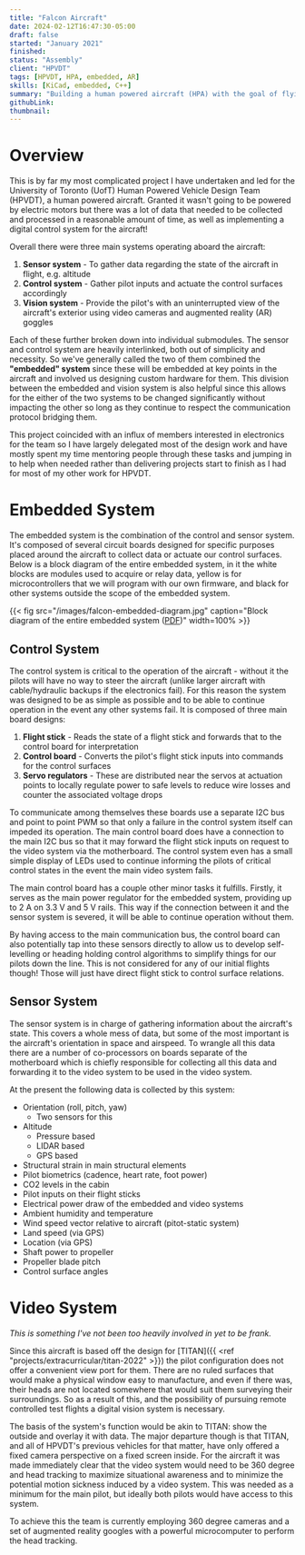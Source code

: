 ```yaml
---
title: "Falcon Aircraft"
date: 2024-02-12T16:47:30-05:00
draft: false
started: "January 2021"
finished:
status: "Assembly"
client: "HPVDT"
tags: [HPVDT, HPA, embedded, AR]
skills: [KiCad, embedded, C++]
summary: "Building a human powered aircraft (HPA) with the goal of flying a marathon's distance (42&nbsp;km) in under an hour"
githubLink:
thumbnail:
---
```


# Overview

This is by far my most complicated project I have undertaken and led for the University of Toronto (UofT) Human Powered Vehicle Design Team (HPVDT), a human powered aircraft. Granted it wasn't going to be powered by electric motors but there was a lot of data that needed to be collected and processed in a reasonable amount of time, as well as implementing a digital control system for the aircraft!

Overall there were three main systems operating aboard the aircraft:

1. **Sensor system** - To gather data regarding the state of the aircraft in flight, e.g. altitude
2. **Control system** - Gather pilot inputs and actuate the control surfaces accordingly
3. **Vision system** - Provide the pilot's with an uninterrupted view of the aircraft's exterior using video cameras and augmented reality (AR) goggles

Each of these further broken down into individual submodules. The sensor and control system are heavily interlinked, both out of simplicity and necessity. So we've generally called the two of them combined the **"embedded" system** since these will be embedded at key points in the aircraft and involved us designing custom hardware for them. This division between the embedded and vision system is also helpful since this allows for the either of the two systems to be changed significantly without impacting the other so long as they continue to respect the communication protocol bridging them.

This project coincided with an influx of members interested in electronics for the team so I have largely delegated most of the design work and have mostly spent my time mentoring people through these tasks and jumping in to help when needed rather than delivering projects start to finish as I had for most of my other work for HPVDT.

# Embedded System

The embedded system is the combination of the control and sensor system. It's composed of several circuit boards designed for specific purposes placed around the aircraft to collect data or actuate our control surfaces. Below is a block diagram of the entire embedded system, in it the white blocks are modules used to acquire or relay data, yellow is for microcontrollers that we will program with our own firmware, and black for other systems outside the scope of the embedded system.

{{< fig src="/images/falcon-embedded-diagram.jpg" caption="Block diagram of the entire embedded system ([PDF](/pdf/falcon-embedded-diagram.pdf))" width=100% >}}

## Control System

The control system is critical to the operation of the aircraft - without it the pilots will have no way to steer the aircraft (unlike larger aircraft with cable/hydraulic backups if the electronics fail). For this reason the system was designed to be as simple as possible and to be able to continue operation in the event any other systems fail. It is composed of three main board designs:

1. **Flight stick** - Reads the state of a flight stick and forwards that to the control board for interpretation
2. **Control board** - Converts the pilot's flight stick inputs into commands for the control surfaces
3. **Servo regulators** - These are distributed near the servos at actuation points to locally regulate power to safe levels to reduce wire losses and counter the associated voltage drops

To communicate among themselves these boards use a separate I2C bus and point to point PWM so that only a failure in the control system itself can impeded its operation. The main control board does have a connection to the main I2C bus so that it may forward the flight stick inputs on request to the video system via the motherboard. The control system even has a small simple display of LEDs used to continue informing the pilots of critical control states in the event the main video system fails.

The main control board has a couple other minor tasks it fulfills. Firstly, it serves as the main power regulator for the embedded system, providing up to 2&nbsp;A on 3.3&nbsp;V and 5&nbsp;V rails. This way if the connection between it and the sensor system is severed, it will be able to continue operation without them.

By having access to the main communication bus, the control board can also potentially tap into these sensors directly to allow us to develop self-levelling or heading holding control algorithms to simplify things for our pilots down the line. This is not considered for any of our initial flights though! Those will just have direct flight stick to control surface relations.

## Sensor System

The sensor system is in charge of gathering information about the aircraft's state. This covers a whole mess of data, but some of the most important is the aircraft's orientation in space and airspeed. To wrangle all this data there are a number of co-processors on boards separate of the motherboard which is chiefly responsible for collecting all this data and forwarding it to the video system to be used in the video system.

At the present the following data is collected by this system:

- Orientation (roll, pitch, yaw)
    - Two sensors for this
- Altitude
    - Pressure based
    - LIDAR based
    - GPS based
- Structural strain in main structural elements
- Pilot biometrics (cadence, heart rate, foot power)
- CO2 levels in the cabin
- Pilot inputs on their flight sticks
- Electrical power draw of the embedded and video systems
- Ambient humidity and temperature
- Wind speed vector relative to aircraft (pitot-static system)
- Land speed (via GPS)
- Location (via GPS)
- Shaft power to propeller
- Propeller blade pitch
- Control surface angles

# Video System

*This is something I've not been too heavily involved in yet to be frank.*

Since this aircraft is based off the design for [TITAN]({{ <ref "projects/extracurricular/titan-2022" >}}) the pilot configuration does not offer a convenient view port for them. There are no ruled surfaces that would make a physical window easy to manufacture, and even if there was, their heads are not located somewhere that would suit them surveying their surroundings. So as a result of this, and the possibility of pursuing remote controlled test flights a digital vision system is necessary.

The basis of the system's function would be akin to TITAN: show the outside and overlay it with data. The major departure though is that TITAN, and all of HPVDT's previous vehicles for that matter, have only offered a fixed camera perspective on a fixed screen inside. For the aircraft it was made immediately clear that the video system would need to be 360 degree and head tracking to maximize situational awareness and to minimize the potential motion sickness induced by a video system. This was needed as a minimum for the main pilot, but ideally both pilots would have access to this system.

To achieve this the team is currently employing 360 degree cameras and a set of augmented reality googles with a powerful microcomputer to perform the head tracking.
